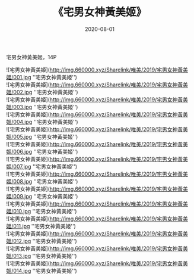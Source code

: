 ﻿---
layout: post
title:  《宅男女神黃美姬》
date:   2020-08-01
img: http://img.660000.xyz/Sharelink/唯美/2019/宅男女神黃美姬/000.jpg
categories: [美女, 清纯, 唯美]
---

宅男女神黃美姬，14P

![宅男女神黃美姬](http://img.660000.xyz/Sharelink/唯美/2019/宅男女神黃美姬/001.jpg ''宅男女神黃美姬'') <br>
![宅男女神黃美姬](http://img.660000.xyz/Sharelink/唯美/2019/宅男女神黃美姬/002.jpg ''宅男女神黃美姬'') <br>
![宅男女神黃美姬](http://img.660000.xyz/Sharelink/唯美/2019/宅男女神黃美姬/003.jpg ''宅男女神黃美姬'') <br>
![宅男女神黃美姬](http://img.660000.xyz/Sharelink/唯美/2019/宅男女神黃美姬/004.jpg ''宅男女神黃美姬'') <br>
![宅男女神黃美姬](http://img.660000.xyz/Sharelink/唯美/2019/宅男女神黃美姬/005.jpg ''宅男女神黃美姬'') <br>
![宅男女神黃美姬](http://img.660000.xyz/Sharelink/唯美/2019/宅男女神黃美姬/006.jpg ''宅男女神黃美姬'') <br>
![宅男女神黃美姬](http://img.660000.xyz/Sharelink/唯美/2019/宅男女神黃美姬/007.jpg ''宅男女神黃美姬'') <br>
![宅男女神黃美姬](http://img.660000.xyz/Sharelink/唯美/2019/宅男女神黃美姬/008.jpg ''宅男女神黃美姬'') <br>
![宅男女神黃美姬](http://img.660000.xyz/Sharelink/唯美/2019/宅男女神黃美姬/009.jpg ''宅男女神黃美姬'') <br>
![宅男女神黃美姬](http://img.660000.xyz/Sharelink/唯美/2019/宅男女神黃美姬/010.jpg ''宅男女神黃美姬'') <br>
![宅男女神黃美姬](http://img.660000.xyz/Sharelink/唯美/2019/宅男女神黃美姬/011.jpg ''宅男女神黃美姬'') <br>
![宅男女神黃美姬](http://img.660000.xyz/Sharelink/唯美/2019/宅男女神黃美姬/012.jpg ''宅男女神黃美姬'') <br>
![宅男女神黃美姬](http://img.660000.xyz/Sharelink/唯美/2019/宅男女神黃美姬/013.jpg ''宅男女神黃美姬'') <br>
![宅男女神黃美姬](http://img.660000.xyz/Sharelink/唯美/2019/宅男女神黃美姬/014.jpg ''宅男女神黃美姬'') <br>
